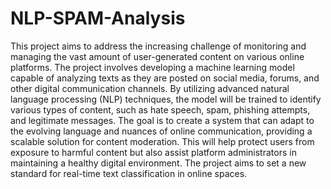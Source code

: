 # NLP-SPAM-Analysis
This project aims to address the increasing challenge of monitoring and managing the vast amount of user-generated content on various online platforms. 
The project involves developing a machine learning model capable of analyzing texts as they are posted on social media, forums, and other digital communication channels. By utilizing advanced natural language processing (NLP) techniques, the model will be trained to identify various types of content, such as hate speech, spam, phishing attempts, and legitimate messages. The goal is to create a system that can adapt to the evolving language and nuances of online communication, providing a scalable solution for content moderation.
 This will help protect users from exposure to harmful content but also assist platform administrators in maintaining a healthy digital environment. The project aims to set a new standard for real-time text classification in online spaces.

